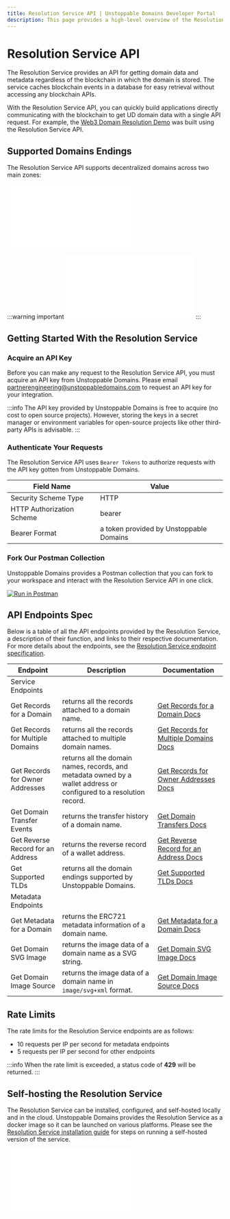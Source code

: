 ```yaml
---
title: Resolution Service API | Unstoppable Domains Developer Portal
description: This page provides a high-level overview of the Resolution Service API hosted by Unstoppable Domains.
---
```


# Resolution Service API

The Resolution Service provides an API for getting domain data and metadata regardless of the blockchain in which the domain is stored. The service caches blockchain events in a database for easy retrieval without accessing any blockchain APIs.

With the Resolution Service API, you can quickly build applications directly communicating with the blockchain to get UD domain data with a single API request. For example, the [Web3 Domain Resolution Demo](https://resolutionwithunstoppable.com) was built using the Resolution Service API.

## Supported Domains Endings

The Resolution Service API supports decentralized domains across two main zones:

<embed src="/snippets/_supported-domain-endings.md" />

:::warning important
<embed src="/snippets/_new_tld_warning.md" />
:::

## Getting Started With the Resolution Service

### Acquire an API Key

Before you can make any request to the Resolution Service API, you must acquire an API key from Unstoppable Domains. Please email <partnerengineering@unstoppabledomains.com> to request an API key for your integration.

:::info
The API key provided by Unstoppable Domains is free to acquire (no cost to open source projects). However, storing the keys in a secret manager or environment variables for open-source projects like other third-party APIs is advisable.
:::

### Authenticate Your Requests

The Resolution Service API uses `Bearer Tokens` to authorize requests with the API key gotten from Unstoppable Domains.

| Field Name | Value |
| - | - |
| Security Scheme Type | HTTP |
| HTTP Authorization Scheme | bearer |
| Bearer Format | a token provided by Unstoppable Domains |

### Fork Our Postman Collection

Unstoppable Domains provides a Postman collection that you can fork to your workspace and interact with the Resolution Service API in one click.

[![Run in Postman](https://run.pstmn.io/button.svg)](https://god.gw.postman.com/run-collection/19507736-52bf9f35-1608-4dc4-a96d-e62682b59199?action=collection%2Ffork&collection-url=entityId%3D19507736-52bf9f35-1608-4dc4-a96d-e62682b59199%26entityType%3Dcollection%26workspaceId%3D6762865c-b510-4216-ba7f-45cd07f164c7#?env%5BResolution%20Service%20-%20Open%20API%5D=W3sia2V5IjoiYmFzZV91cmwiLCJ2YWx1ZSI6Imh0dHBzOi8vcmVzb2x2ZS51bnN0b3BwYWJsZWRvbWFpbnMuY29tIiwiZW5hYmxlZCI6dHJ1ZSwidHlwZSI6ImRlZmF1bHQiLCJzZXNzaW9uVmFsdWUiOiJodHRwczovL3Jlc29sdmUudW5zdG9wcGFibGVkb21haW5zLmNvbSIsInNlc3Npb25JbmRleCI6MH0seyJrZXkiOiJhcGlfa2V5IiwidmFsdWUiOiIiLCJlbmFibGVkIjp0cnVlLCJ0eXBlIjoic2VjcmV0Iiwic2Vzc2lvblZhbHVlIjoiIiwic2Vzc2lvbkluZGV4IjoxfV0=)

## API Endpoints Spec

Below is a table of all the API endpoints provided by the Resolution Service, a description of their function, and links to their respective documentation. For more details about the endpoints, see the [Resolution Service endpoint specification](https://docs.unstoppabledomains.com/openapi/resolution/).

| Endpoint | Description | Documentation |
| - | - | - |
| Service Endpoints |
| Get Records for a Domain | returns all the records attached to a domain name. | [Get Records for a Domain Docs](endpoints/get-records-for-a-domain.md) |
| Get Records for Multiple Domains | returns all the records attached to multiple domain names. | [Get Records for Multiple Domains Docs](endpoints/get-records-for-multiple-domains.md) |
| Get Records for Owner Addresses | returns all the domain names, records, and metadata owned by a wallet address or configured to a resolution record. | [Get Records for Owner Addresses Docs](endpoints/get-records-for-owner-addresses.md) |
| Get Domain Transfer Events | returns the transfer history of a domain name. | [Get Domain Transfers Docs](endpoints/get-domain-transfer-events.md) |
| Get Reverse Record for an Address | returns the reverse record of a wallet address. | [Get Reverse Record for an Address Docs](endpoints/get-reverse-record-for-address.md) |
| Get Supported TLDs | returns all the domain endings supported by Unstoppable Domains. | [Get Supported TLDs Docs](endpoints/get-supported-tlds.md) |
| Metadata Endpoints |
| Get Metadata for a Domain | returns the ERC721 metadata information of a domain name. | [Get Metadata for a Domain Docs](endpoints/get-metadata-for-a-domain.md) |
| Get Domain SVG Image | returns the image data of a domain name as a SVG string. | [Get Domain SVG Image Docs](endpoints/get-domain-svg-image.md) |
| Get Domain Image Source | returns the image data of a domain name in `image/svg+xml` format. | [Get Domain Image Source Docs](endpoints/get-domain-image-source.md) |

## Rate Limits

The rate limits for the Resolution Service endpoints are as follows:

* 10 requests per IP per second for metadata endpoints
* 5 requests per IP per second for other endpoints

:::info
When the rate limit is exceeded, a status code of **429** will be returned.
:::

## Self-hosting the Resolution Service

The Resolution Service can be installed, configured, and self-hosted locally and in the cloud. Unstoppable Domains provides the Resolution Service as a docker image so it can be launched on various platforms. Please see the [Resolution Service installation guide](https://github.com/unstoppabledomains/resolution-service#installation) for steps on running a self-hosted version of the service.

<embed src="/snippets/_discord.md" />
